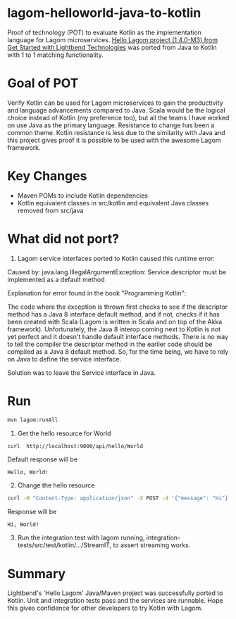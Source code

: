# lagom-helloworld-java-to-kotlin
Proof of technology (POT) to evaluate Kotlin as the implementation language for Lagom microservices. [Hello Lagom project (1.4.0-M3) from Get Started with Lightbend Technologies](https://developer.lightbend.com/start/?group=lagom&project=lagom-java-maven) was ported from Java to Kotlin with 1 to 1 matching functionality.

# Goal of POT
Verify Kotlin can be used for Lagom microservices to gain the productivity and language advancements compared to Java. Scala would be the logical choice instead of Kotlin (my preference too), but all the teams I have worked on use Java as the primary language. Resistance to change has been a common theme. Kotlin resistance is less due to the similarity with Java and this project gives proof it is possible to be used with the awesome Lagom framework.  


# Key Changes
* Maven POMs to include Kotlin dependencies
* Kotlin equivalent classes in src/kotlin and equivalent Java classes removed from src/java

# What did not port?

1. Lagom service interfaces ported to Kotlin caused this runtime error:

Caused by: java.lang.IllegalArgumentException: Service.descriptor must be implemented as a default method


Explanation for error found in the book "Programming Kotlin":

The code where the exception is thrown first checks to see if the descriptor method has a Java 8 interface default method, and if not, checks if it has been created with Scala (Lagom is written in Scala and on top of the Akka framework). Unfortunately, the Java 8 interop coming next to Kotlin is not yet perfect and it doesn't handle default interface methods. There is no way to tell the compiler the descriptor method in the earlier code should be compiled as a Java 8 default method. So, for the time being, we have to rely on Java to define the service interface.

Solution was to leave the Service interface in Java.
   

# Run

```bash
mvn lagom:runAll
```

1) Get the hello resource for World
```bash
curl  http://localhost:9000/api/hello/World
```
Default response will be
```
Hello, World!
```

2) Change the hello resource
```bash
curl -H "Content-Type: application/json" -X POST -d '{"message": "Hi"}' http://localhost:9000/api/hello/World
```
Response will be
```
Hi, World!
```

3) Run the integration test with lagom running, integration-tests/src/test/kotlin/.../StreamIT, to assert streaming works.


# Summary

Lightbend's 'Hello Lagom' Java/Maven project was successfully ported to Kotlin. Unit and integration tests pass and the services are runnable.  Hope this gives confidence for other developers to try Kotlin with Lagom.
